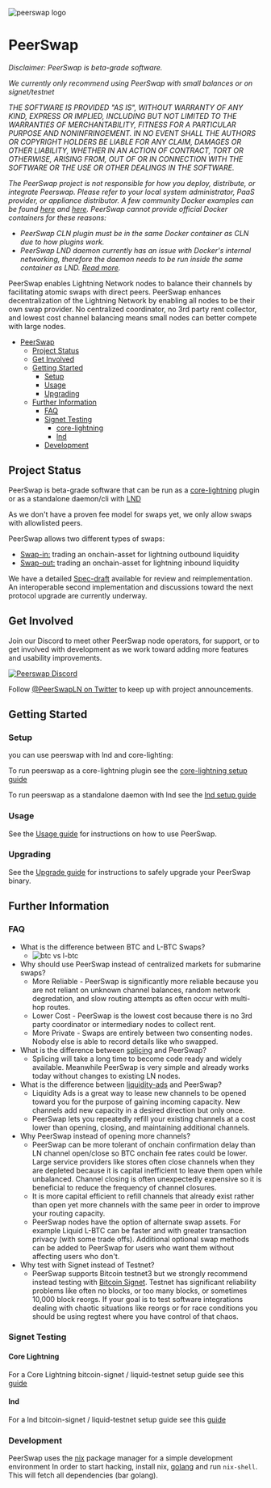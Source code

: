 ![peerswap logo](./docs/img/peerswap-logo.png)
# PeerSwap

*Disclaimer: PeerSwap is beta-grade software.*

*We currently only recommend using PeerSwap with small balances or on signet/testnet*

*THE SOFTWARE IS PROVIDED "AS IS", WITHOUT WARRANTY OF ANY KIND, EXPRESS OR
IMPLIED, INCLUDING BUT NOT LIMITED TO THE WARRANTIES OF MERCHANTABILITY,
FITNESS FOR A PARTICULAR PURPOSE AND NONINFRINGEMENT. IN NO EVENT SHALL THE
AUTHORS OR COPYRIGHT HOLDERS BE LIABLE FOR ANY CLAIM, DAMAGES OR OTHER
LIABILITY, WHETHER IN AN ACTION OF CONTRACT, TORT OR OTHERWISE, ARISING FROM,
OUT OF OR IN CONNECTION WITH THE SOFTWARE OR THE USE OR OTHER DEALINGS IN THE
SOFTWARE.*

*The PeerSwap project is not responsible for how you deploy, distribute, or integrate Peerswap. Please refer to your local system administrator, PaaS provider, or appliance distributor. A few community Docker examples can be found [here](https://github.com/tiero/peerswap-box) and [here](https://github.com/vilm3r/docker-peerswap). PeerSwap cannot provide official Docker containers for these reasons:*

* *PeerSwap CLN plugin must be in the same Docker container as CLN due to how plugins work.*
* *PeerSwap LND daemon currently has an issue with Docker's internal networking, therefore the daemon needs to be run inside the same container as LND. [Read more](.docs/docker.md).*

PeerSwap enables Lightning Network nodes to balance their channels by facilitating atomic swaps with direct peers. PeerSwap enhances decentralization of the Lightning Network by enabling all nodes to be their own swap provider. No centralized coordinator, no 3rd party rent collector, and lowest cost channel balancing means small nodes can better compete with large nodes.

- [PeerSwap](#peerswap)
  - [Project Status](#project-status)
  - [Get Involved](#get-involved)
  - [Getting Started](#getting-started)
    - [Setup](#setup)
    - [Usage](#usage)
    - [Upgrading](#upgrading)
  - [Further Information](#further-information)
    - [FAQ](#faq)
    - [Signet Testing](#signet-testing)
      - [core-lightning](#core-lightning)
      - [lnd](#lnd)
    - [Development](#development)

## Project Status

PeerSwap is beta-grade software that can be run as a [core-lightning](https://github.com/ElementsProject/lightning) plugin or as a standalone daemon/cli with [LND](https://github.com/lightningnetwork/lnd)

As we don't have a proven fee model for swaps yet, we only allow swaps with allowlisted peers.

PeerSwap allows two different types of swaps:

- [Swap-in:](./docs/peer-protocol.md#summary) trading an onchain-asset for lightning outbound liquidity
- [Swap-out:](./docs/peer-protocol.md#summary-1) trading an onchain-asset for lightning inbound liquidity

We have a detailed [Spec-draft](./docs/peer-protocol.md) available for review and reimplementation. An interoperable second implementation and discussions toward the next protocol upgrade are currently underway.

## Get Involved
Join our Discord to meet other PeerSwap node operators, for support, or to get involved with development as we work toward adding more features and usability improvements.

<a href="https://discord.gg/wpNv3PG8G2" rel="some text">![Peerswap Discord](https://discordapp.com/api/guilds/905126649224388629/widget.png?style=banner2)</a>

Follow <a href="https://twitter.com/PeerswapLN">@PeerSwapLN on Twitter</a> to keep up with project announcements.

## Getting Started

### Setup
you can use peerswap with lnd and core-lighting:

To run peerswap as a core-lightning plugin see the [core-lightning setup guide](./docs/setup_cln.md)

To run peerswap as a standalone daemon with lnd see the [lnd setup guide](./docs/setup_lnd.md)


### Usage

See the [Usage guide](./docs/usage.md) for instructions on how to use PeerSwap.

### Upgrading
See the [Upgrade guide](./docs/upgrade.md) for instructions to safely upgrade your PeerSwap binary.


## Further Information
### FAQ

* What is the difference between BTC and L-BTC Swaps?
  * ![btc vs l-btc](./docs/img/btc_lbtc.png)
* Why should use PeerSwap instead of centralized markets for submarine swaps?
  * More Reliable - PeerSwap is significantly more reliable because you are not reliant on unknown channel balances, random network degredation, and slow routing attempts as often occur with multi-hop routes.
  * Lower Cost - PeerSwap is the lowest cost because there is no 3rd party coordinator or intermediary nodes to collect rent.
  * More Private - Swaps are entirely between two consenting nodes. Nobody else is able to record details like who swapped.
* What is the difference between [splicing](https://github.com/lightning/bolts/pull/863) and PeerSwap?
  * Splicing will take a long time to become code ready and widely available. Meanwhile PeerSwap is very simple and already works today without changes to existing LN nodes.
* What is the difference between [liquidity-ads](https://github.com/lightning/bolts/pull/878) and PeerSwap?
  * Liquidity Ads is a great way to lease new channels to be opened toward you for the purpose of gaining incoming capacity. New channels add new capacity in a desired direction but only once.
  * PeerSwap lets you repeatedly refill your existing channels at a cost lower than opening, closing, and maintaining additional channels.
* Why PeerSwap instead of opening more channels?
  * PeerSwap can be more tolerant of onchain confirmation delay than LN channel open/close so BTC onchain fee rates could be lower. Large service providers like stores often close channels when they are depleted because it is capital inefficient to leave them open while unbalanced. Channel closing is often unexpectedly expensive so it is beneficial to reduce the frequency of channel closures.
  * It is more capital efficient to refill channels that already exist rather than open yet more channels with the same peer in order to improve your routing capacity.
  * PeerSwap nodes have the option of alternate swap assets. For example Liquid L-BTC can be faster and with greater transaction privacy (with some trade offs). Additional optional swap methods can be added to PeerSwap for users who want them without affecting users who don't.
* Why test with Signet instead of Testnet?
  * PeerSwap supports Bitcoin testnet3 but we strongly recommend instead testing with [Bitcoin Signet](https://en.bitcoin.it/wiki/Signet). Testnet has significant reliability problems like often no blocks, or too many blocks, or sometimes 10,000 block reorgs. If your goal is to test software integrations dealing with chaotic situations like reorgs or for race conditions you should be using regtest where you have control of that chaos.

### Signet Testing

#### Core Lightning
For a Core Lightning bitcoin-signet / liquid-testnet setup guide see this [guide](./docs/signetguide_cln.md)

#### lnd
For a lnd bitcoin-signet / liquid-testnet setup guide see this [guide](./docs/signetguide_lnd.md)

### Development

PeerSwap uses the [nix](https://nixos.org/download.html) package manager for a simple development environment
In order to start hacking, install nix, [golang](https://golang.org/doc/install) and run `nix-shell`. This will fetch all dependencies (bar golang).
